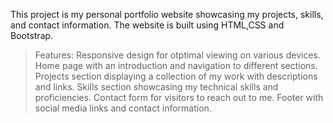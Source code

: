 This project is my personal portfolio website showcasing my projects, skills, and contact information. The website is built using HTML,CSS and Bootstrap.
>Features:
>Responsive design for otptimal viewing on various devices.
>Home page with an introduction and navigation to different sections.
>Projects section displaying a collection of my work with descriptions and links.
>Skills section showcasing my technical skills and proficiencies.
>Contact form for visitors to reach out to me.
>Footer with social media links and contact information.
